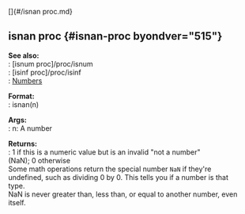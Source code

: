 []{#/isnan proc.md}    
## isnan proc {#isnan-proc byondver="515"}    
**See also:**    
:   [isnum proc]/proc/isnum    
:   [isinf proc]/proc/isinf    
:   [Numbers](/%7Bnotes%7D/numbers)    
<!-- -->    
**Format:**    
:   isnan(n)    
<!-- -->    
**Args:**    
:   n: A number    
<!-- -->    
**Returns:**    
:   1 if this is a numeric value but is an invalid \"not a number\"    
    (NaN); 0 otherwise    
Some math operations return the special number `NaN` if they\'re    
undefined, such as dividing 0 by 0. This tells you if a number is that    
type.    
NaN is never greater than, less than, or equal to another number, even    
itself.  